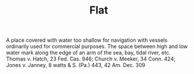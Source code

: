 ---
title: Flat
letter: F
permalink: "/definitions/bld-flat.html"
body: A place covered with water too shallow for navigation with vessels ordinarily
  used for commercial purposes. The space between high and low water mark along the
  edge of an arm of the sea, bay, tidal river, etc. Thomas v. Hatch, 23 Fed. Cas.
  946; Church v. Meeker, 34 Conn. 424; Jones v. Janney, 8 watts & S. (Pa.) 443, 42
  Am. Dec. 309
published_at: '2018-07-07'
source: Black's Law Dictionary 2nd Ed (1910)
layout: post
---